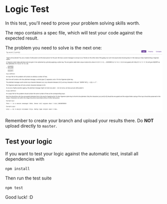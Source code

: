 # Logic Test

In this test, you'll need to prove your problem solving skills worth. 

The repo contains a spec file, which will test your code against the expected result.

The problem you need to solve is the next one:
![alt text](https://github.com/ferbueno/factoro_logic_test/blob/master/Cripto.png)

Remember to create your branch and upload your results there. Do **NOT** upload directly to `master`.

## Test your logic

If you want to test your logic against the automatic test, install all dependencies with
```
npm install
```

Then run the test suite
```
npm test
```

Good luck! :D